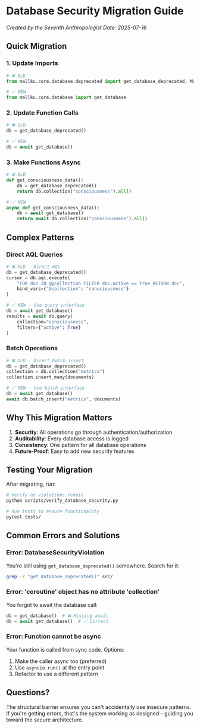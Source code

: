 # Database Security Migration Guide

*Created by the Seventh Anthropologist*
*Date: 2025-07-16*

## Quick Migration

### 1. Update Imports

```python
# ❌ OLD
from mallku.core.database.deprecated import get_database_deprecated, MallkuDBConfig

# ✅ NEW
from mallku.core.database import get_database
```

### 2. Update Function Calls

```python
# ❌ OLD
db = get_database_deprecated()

# ✅ NEW
db = await get_database()
```

### 3. Make Functions Async

```python
# ❌ OLD
def get_consciousness_data():
    db = get_database_deprecated()
    return db.collection("consciousness").all()

# ✅ NEW
async def get_consciousness_data():
    db = await get_database()
    return await db.collection("consciousness").all()
```

## Complex Patterns

### Direct AQL Queries

```python
# ❌ OLD - Direct AQL
db = get_database_deprecated()
cursor = db.aql.execute(
    "FOR doc IN @@collection FILTER doc.active == true RETURN doc",
    bind_vars={"@collection": "consciousness"}
)

# ✅ NEW - Use query interface
db = await get_database()
results = await db.query(
    collection="consciousness",
    filters={"active": True}
)
```

### Batch Operations

```python
# ❌ OLD - Direct batch insert
db = get_database_deprecated()
collection = db.collection("metrics")
collection.insert_many(documents)

# ✅ NEW - Use batch interface
db = await get_database()
await db.batch_insert("metrics", documents)
```

## Why This Migration Matters

1. **Security**: All operations go through authentication/authorization
2. **Auditability**: Every database access is logged
3. **Consistency**: One pattern for all database operations
4. **Future-Proof**: Easy to add new security features

## Testing Your Migration

After migrating, run:

```bash
# Verify no violations remain
python scripts/verify_database_security.py

# Run tests to ensure functionality
pytest tests/
```

## Common Errors and Solutions

### Error: DatabaseSecurityViolation

You're still using `get_database_deprecated()` somewhere. Search for it:
```bash
grep -r "get_database_deprecated()" src/
```

### Error: 'coroutine' object has no attribute 'collection'

You forgot to await the database call:
```python
db = get_database()  # ❌ Missing await
db = await get_database()  # ✅ Correct
```

### Error: Function cannot be async

Your function is called from sync code. Options:
1. Make the caller async too (preferred)
2. Use `asyncio.run()` at the entry point
3. Refactor to use a different pattern

## Questions?

The structural barrier ensures you can't accidentally use insecure patterns.
If you're getting errors, that's the system working as designed - guiding
you toward the secure architecture.
